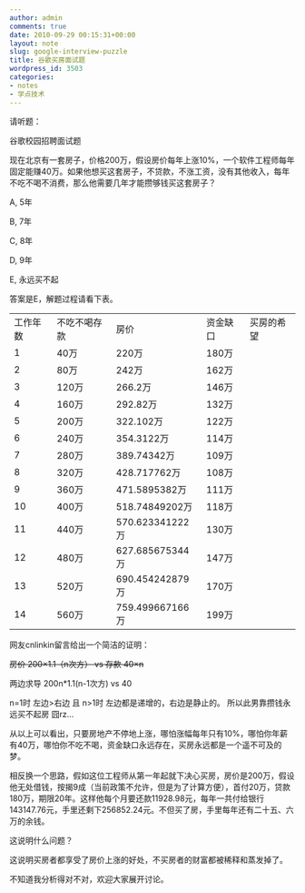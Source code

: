 ```yaml
---
author: admin
comments: true
date: 2010-09-29 00:15:31+00:00
layout: note
slug: google-interview-puzzle
title: 谷歌买房面试题
wordpress_id: 3503
categories:
- notes
- 学点技术
---
```


请听题：



谷歌校园招聘面试题 



现在北京有一套房子，价格200万，假设房价每年上涨10%，一个软件工程师每年固定能赚40万。如果他想买这套房子，不贷款，不涨工资，没有其他收入，每年不吃不喝不消费，那么他需要几年才能攒够钱买这套房子？ 
  
A, 5年 
  
B, 7年 
  
C, 8年 
  
D, 9年 
  
E, 永远买不起




答案是E，解题过程请看下表。

<table >
<tr >

<td >工作年数
</td>

<td >不吃不喝存款
</td>

<td >房价
</td>


<td >资金缺口
</td>

<td >买房的希望
</td>
</tr>
<tr class="tr1" >
<td >1
</td>
<td >40万
</td>
<td >220万
</td>
<td >180万
</td>
<td class="al" >

</td></tr><tr class="tr0" >
<td >2
</td>
<td >80万
</td>
<td >242万
</td>
<td >162万
</td>
<td class="al" >

</td></tr><tr class="tr1" >
<td >3
</td>
<td >120万
</td>
<td >266.2万
</td>
<td >146万
</td>
<td class="al" >

</td></tr><tr class="tr0" >
<td >4
</td>
<td >160万
</td>
<td >292.82万
</td>
<td >132万
</td>
<td class="al" >

</td></tr><tr class="tr1" >
<td >5
</td>
<td >200万
</td>
<td >322.102万
</td>
<td >122万
</td>
<td class="al" >

</td></tr><tr class="tr0" >
<td >6
</td>
<td >240万
</td>
<td >354.3122万
</td>
<td >114万
</td>
<td class="al" >

</td></tr><tr class="tr1" >
<td >7
</td>
<td >280万
</td>
<td >389.74342万
</td>
<td >109万
</td>
<td class="al" >

</td></tr><tr class="tr0" >
<td >8
</td>
<td >320万
</td>
<td >428.717762万
</td>
<td >108万
</td>
<td class="al" >

</td></tr><tr class="tr1" >
<td >9
</td>
<td >360万
</td>
<td >471.5895382万
</td>
<td >111万
</td>
<td class="al" >

</td></tr><tr class="tr0" >
<td >10
</td>
<td >400万
</td>
<td >518.74849202万
</td>
<td >118万
</td>
<td class="al" >

</td></tr><tr class="tr1" >
<td >11
</td>
<td >440万
</td>
<td >570.623341222万
</td>
<td >130万
</td>
<td class="al" >

</td></tr><tr class="tr0" >
<td >12
</td>
<td >480万
</td>
<td >627.685675344万
</td>
<td >147万
</td>
<td class="al" >

</td></tr><tr class="tr1" >
<td >13
</td>
<td >520万
</td>
<td >690.454242879万
</td>
<td >170万
</td>
<td class="al" >

</td></tr><tr class="tr0" >
<td >14
</td>
<td >560万
</td>
<td >759.499667166万
</td>
<td >199万
</td>
<td class="al" >

</td></tr></table>

网友cnlinkin留言给出一个简洁的证明：

<del>房价 200×1.1（n次方） vs 存款 40×n

两边求导 200n*1.1(n-1次方) vs 40

n=1时 左边>右边 且 n>1时 左边都是递增的，右边是静止的。
所以此男靠攒钱永远买不起房 囧rz…</del>

从以上可以看出，只要房地产不停地上涨，哪怕涨幅每年只有10%，哪怕你年薪有40万，哪怕你不吃不喝，资金缺口永远存在，买房永远都是一个遥不可及的梦。

相反换一个思路，假如这位工程师从第一年起就下决心买房，房价是200万，假设他无处借钱，按揭9成（当前政策不允许，但是为了计算方便），首付20万，贷款180万，期限20年。这样他每个月要还款11928.98元，每年一共付给银行143147.76元，手里还剩下256852.24元。不但买了房，手里每年还有二十五、六万的余钱。

这说明什么问题？

这说明买房者都享受了房价上涨的好处，不买房者的财富都被稀释和蒸发掉了。

不知道我分析得对不对，欢迎大家展开讨论。

